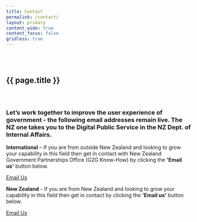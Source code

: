 ```yaml
---
title: Contact
permalink: /contact/
layout: primary
content_wide: true
content_focus: false
gridless: true
---
```


<section class="background-medium project">
  <div class="nz-grid-full nz-flex banner">
    <div class="nz-grid nz-width-one-whole hero-callout-full hero-callout-no_button">
      <h1 class="page-title" style="padding-top: 3rem">
        {{ page.title }}
      </h1>
    </div>
  </div>
</section>

<div class="nz-grid nz-grid-reversed" style="padding-top: 1.5rem">
  <div class="nz-section contact-section">
    <h3>Let’s work together to improve the user experience of government - the following email addresses remain live. The NZ one takes you to the Digital Public Service in the NZ Dept. of Internal Affairs.</h3>
    <p><b>International</b> – If you are from outside New Zealand and looking to grow your capability in this field then get in contact with New Zealand Government Partnerships Office (G2G Know-How) by clicking the <b>'Email us'</b> button below.</p>
    <a class="btn btn-secondary" role="button" href="mailto:G2GTeam@nzte.govt.nz?subject=International Enquiries - Service Innovation Lab">Email Us</a>
    <p><b>New Zealand</b> - If you are from New Zealand and looking to grow your capability in this field then get in contact by clicking the <b>'Email us'</b> button below.</p>
    <a class="btn btn-secondary" role="button" href="mailto:ServiceInnovationLab@dia.govt.nz?subject=New Zealand Enquiries&body=I%20would%20like%20to%20find%20out%20more%20information%20on:%0A">Email Us</a>
  </div>
</div>
